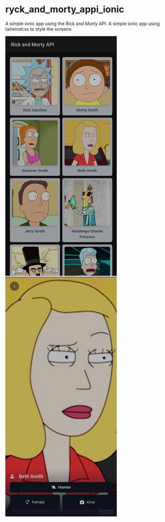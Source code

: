 # ryck_and_morty_appi_ionic
A simple ionic app using the Rick and Morty API.
A simple ionic app using tailwindcss to style the screens

<img src="https://github.com/Victhor1/ryck_and_morty_appi_ionic/blob/master/src/1.jpg" width="350" alt="img" />
<img src="https://github.com/Victhor1/ryck_and_morty_appi_ionic/blob/master/src/2.jpg" width="350" alt="img" />
